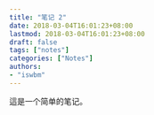 ```yaml
---
title: "笔记 2"
date: 2018-03-04T16:01:23+08:00
lastmod: 2018-03-04T16:01:23+08:00
draft: false
tags: ["notes"]
categories: ["Notes"]
authors:
- "iswbm"
---
```


這是一个简单的笔记。
